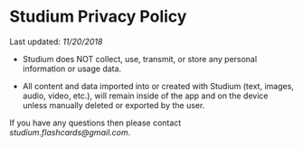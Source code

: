 # Studium Privacy Policy

Last updated: _11/20/2018_

- Studium does NOT collect, use, transmit, or store any personal information or usage data.

- All content and data imported into or created with Studium (text, images, audio, video, etc.), will remain inside of the app and on the device unless manually deleted or exported by the user.


If you have any questions then please contact _studium.flashcards@gmail.com_.
